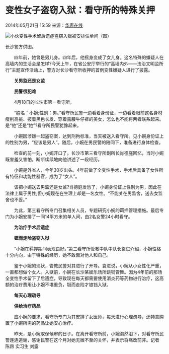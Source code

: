 # 变性女子盗窃入狱：看守所的特殊关押

2014年05月21日 15:59 来源：[华声在线](http://www.chinanews.com/fz/2014/05-21/6194008.shtml)

![小伙变性手术留后遗症盗窃入狱被安排住单间（图）](http://www.chinanews.com/fz/2014/05-21/U496P4T8D6194008F107DT20140521093933_small.jpg)

长沙警方供图。

　　四年前，她曾是男儿身。四年后，他摇身变成了女儿身。这名特殊的嫌疑人在高墙内的生活会是怎样?今天上午，在省公安厅举行的“高墙内外——法治文明监所行”主题宣传活动上，警方对长沙看守所收押的首例变性嫌疑人进行了披露。

　　**关男监还是女监**

　　**民警很犯难**

　　4月18日的长沙市第一看守所。

　　“姓名：小婉;性别：男。”看守所民警一边看着身份证，一边看着眼前这名身材瘦削高挑、披着黑色长发、穿着露腰牛仔裤的美女，怎么也不能将两者联系起来。是“他”还是“她”?看守所民警犹豫起来。

　　小婉因涉嫌一起盗窃案，达到刑拘标准，当天被送入看守所。见小婉身份证上的性别为男，“应该是男人”。随后，小婉在男民警的陪同下，准备进行身体检查。

　　检查的前一刻，小婉开口了。长沙市第三看守所副所长肖德庭回忆，当时小婉既害羞又害怕，断断续续地向他讲述了一段经历。

　　小婉是外省人，今年30岁出头。4年前做了全变性手术，手术后具备了女性所有特征和功能性器官，成为了“女人”。

　　该把小婉送去男监还是女监?肖德庭发愁了，小婉身份证上性别为男，因此在法律上属于男性;但小婉现在在生理上却是一名女性。“不能关在男监舍，送去女监舍也不妥。”

　　为此，第三看守所专门召集相关人员，专题研究小婉的羁押管理措施。最后专门为小婉安排了一间14平方米的单人间，由2名女警24小时看守。

　　**为治疗手术后遗症**

　　**铤而走险盗窃入狱**

　　“小婉在羁押期间表现良好。”第三看守所管教中队中队长袁进介绍，小婉性格十分内向，由于特殊的经历，她不敢面对他人和自己。

　　鉴于小婉的现状，管教民警对其进行了开导。袁进说，小婉从小女性化严重，一直都想做个女人。入狱前，小婉在长沙某娱乐场所跳钢管舞。因为4年前的那场全变性手术留下了后遗症，导致现在每天都需要使用消炎药等药物进行治疗，这高额的治疗费用让小婉不堪重负，铤而走险才锒铛入狱。

　　**每天心理疏导**

　　**供给治疗药品**

　　应小婉的要求，看守所专门为其安排了女医师，每天进行心理疏导，还特意购置了小婉所需的药品让她安心治疗。

　　昨天，是小婉取保候审的日子。在离开看守所前，小婉潸然泪下，对看守所民警连连道谢，感谢民警在这个月对她无微不至的关怀，并表示将痛改前非。记者 陈昂 实习生 刘露
